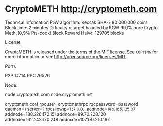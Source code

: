 CryptoMETH
http://cryptometh.com
==============

Technical Information
PoW algorithm: Keccak SHA-3
80 000 000 coins
Block time: 2 minutes
Difficulty retarget handled by KGW
99,1% pure Crypto Meth, (0,9% Pre-cook) 
Block Reward Halve: 129705 blocks



License


CryptoMETH is released under the terms of the MIT license. See `COPYING` for more
information or see http://opensource.org/licenses/MIT.

Ports

P2P 14714
RPC 26526 

Node:

node.cryptometh.com
node.cryptometh.net



cryptometh.conf
rpcuser=cryptomethrpc
rpcpassword=password
daemon=1
server=1
rpcallowip=127.0.0.1
addnode=146.185.135.97
addnode=188.226.172.151
addnode=89.70.228.120
addnode=162.243.170.248
addnode=107.170.210.196
